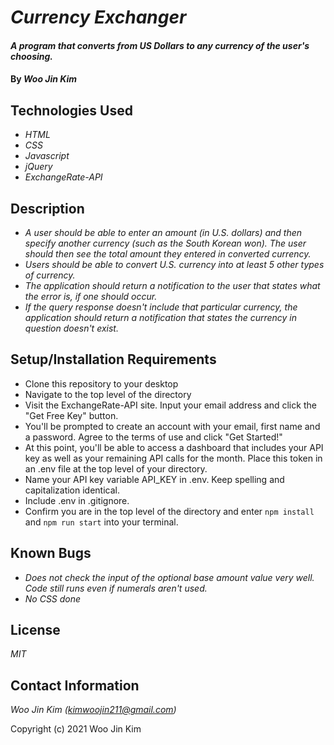 # _Currency Exchanger_

#### _A program that converts from US Dollars to any currency of the user's choosing._

#### By _**Woo Jin Kim**_

## Technologies Used

* _HTML_
* _CSS_
* _Javascript_
* _jQuery_
* _ExchangeRate-API_

## Description

* _A user should be able to enter an amount (in U.S. dollars) and then specify another currency (such as the South Korean won). The user should then see the total amount they entered in converted currency._
* _Users should be able to convert U.S. currency into at least 5 other types of currency._
* _The application should return a notification to the user that states what the error is, if one should occur._
* _If the query response doesn't include that particular currency, the application should return a notification that states the currency in question doesn't exist._

## Setup/Installation Requirements

* Clone this repository to your desktop
* Navigate to the top level of the directory
* Visit the ExchangeRate-API site. Input your email address and click the "Get Free Key" button.
* You'll be prompted to create an account with your email, first name and a password. Agree to the terms of use and click "Get Started!"
* At this point, you'll be able to access a dashboard that includes your API key as well as your remaining API calls for the month. Place this token in an .env file at the top level of your directory. 
* Name your API key variable API_KEY in .env. Keep spelling and capitalization identical.
* Include .env in .gitignore.
* Confirm you are in the top level of the directory and enter `npm install` and `npm run start` into your terminal.

## Known Bugs

* _Does not check the input of the optional base amount value very well. Code still runs even if numerals aren't used._
* _No CSS done_

## License

_MIT_

## Contact Information

_Woo Jin Kim (kimwoojin211@gmail.com)_

Copyright (c) 2021 Woo Jin Kim